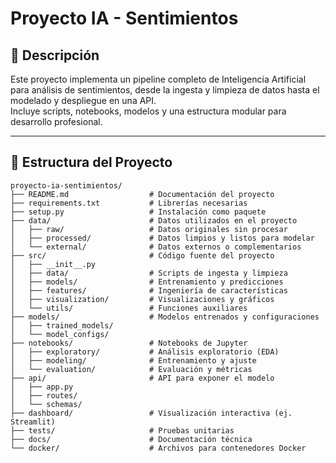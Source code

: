 # Proyecto IA - Sentimientos

## 📌 Descripción
Este proyecto implementa un pipeline completo de Inteligencia Artificial para análisis de sentimientos, desde la ingesta y limpieza de datos hasta el modelado y despliegue en una API.  
Incluye scripts, notebooks, modelos y una estructura modular para desarrollo profesional.

---

## 📂 Estructura del Proyecto
```plaintext
proyecto-ia-sentimientos/
├── README.md                  # Documentación del proyecto
├── requirements.txt           # Librerías necesarias
├── setup.py                   # Instalación como paquete
├── data/                      # Datos utilizados en el proyecto
│   ├── raw/                   # Datos originales sin procesar
│   ├── processed/             # Datos limpios y listos para modelar
│   └── external/              # Datos externos o complementarios
├── src/                       # Código fuente del proyecto
│   ├── __init__.py
│   ├── data/                  # Scripts de ingesta y limpieza
│   ├── models/                # Entrenamiento y predicciones
│   ├── features/              # Ingeniería de características
│   ├── visualization/         # Visualizaciones y gráficos
│   └── utils/                 # Funciones auxiliares
├── models/                    # Modelos entrenados y configuraciones
│   ├── trained_models/
│   └── model_configs/
├── notebooks/                 # Notebooks de Jupyter
│   ├── exploratory/           # Análisis exploratorio (EDA)
│   ├── modeling/              # Entrenamiento y ajuste
│   └── evaluation/            # Evaluación y métricas
├── api/                       # API para exponer el modelo
│   ├── app.py
│   ├── routes/
│   └── schemas/
├── dashboard/                 # Visualización interactiva (ej. Streamlit)
├── tests/                     # Pruebas unitarias
├── docs/                      # Documentación técnica
└── docker/                    # Archivos para contenedores Docker
